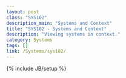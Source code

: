 ```yaml
---
layout: post
class: "SYS102"
description_main: "Systems and Context"
title: "SYS102 - Systems and Context"
description: "Viewing systems in context."
category: Systems
tags: []
link: /Systems/sys102/
---
```

{% include JB/setup %}
